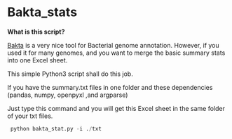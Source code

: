 # Bakta_stats

**What is this script?**

[Bakta](https://github.com/oschwengers/bakta) is a very nice tool for Bacterial genome annotation. However, if you used it for many genomes, and you want to merge the basic summary stats  into one Excel sheet.


This simple Python3 script shall do this job.

If you have the summary.txt files in one folder and these dependencies (pandas, numpy, openpyxl ,and argparse)

Just type this command and you will get this Excel sheet in the same folder of your txt files.

```python
 python bakta_stat.py -i ./txt
```
